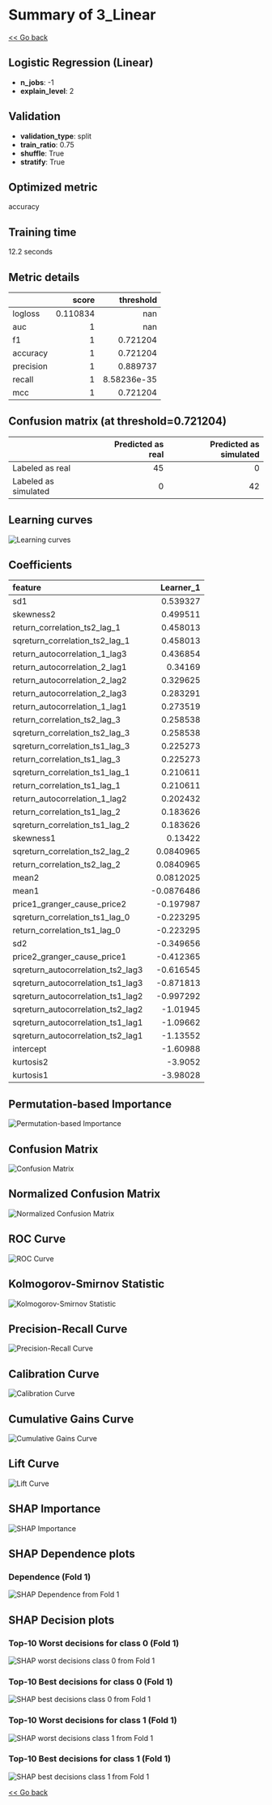 # Summary of 3_Linear

[<< Go back](../README.md)


## Logistic Regression (Linear)
- **n_jobs**: -1
- **explain_level**: 2

## Validation
 - **validation_type**: split
 - **train_ratio**: 0.75
 - **shuffle**: True
 - **stratify**: True

## Optimized metric
accuracy

## Training time

12.2 seconds

## Metric details
|           |    score |     threshold |
|:----------|---------:|--------------:|
| logloss   | 0.110834 | nan           |
| auc       | 1        | nan           |
| f1        | 1        |   0.721204    |
| accuracy  | 1        |   0.721204    |
| precision | 1        |   0.889737    |
| recall    | 1        |   8.58236e-35 |
| mcc       | 1        |   0.721204    |


## Confusion matrix (at threshold=0.721204)
|                      |   Predicted as real |   Predicted as simulated |
|:---------------------|--------------------:|-------------------------:|
| Labeled as real      |                  45 |                        0 |
| Labeled as simulated |                   0 |                       42 |

## Learning curves
![Learning curves](learning_curves.png)

## Coefficients
| feature                           |   Learner_1 |
|:----------------------------------|------------:|
| sd1                               |   0.539327  |
| skewness2                         |   0.499511  |
| return_correlation_ts2_lag_1      |   0.458013  |
| sqreturn_correlation_ts2_lag_1    |   0.458013  |
| return_autocorrelation_1_lag3     |   0.436854  |
| return_autocorrelation_2_lag1     |   0.34169   |
| return_autocorrelation_2_lag2     |   0.329625  |
| return_autocorrelation_2_lag3     |   0.283291  |
| return_autocorrelation_1_lag1     |   0.273519  |
| return_correlation_ts2_lag_3      |   0.258538  |
| sqreturn_correlation_ts2_lag_3    |   0.258538  |
| sqreturn_correlation_ts1_lag_3    |   0.225273  |
| return_correlation_ts1_lag_3      |   0.225273  |
| sqreturn_correlation_ts1_lag_1    |   0.210611  |
| return_correlation_ts1_lag_1      |   0.210611  |
| return_autocorrelation_1_lag2     |   0.202432  |
| return_correlation_ts1_lag_2      |   0.183626  |
| sqreturn_correlation_ts1_lag_2    |   0.183626  |
| skewness1                         |   0.13422   |
| sqreturn_correlation_ts2_lag_2    |   0.0840965 |
| return_correlation_ts2_lag_2      |   0.0840965 |
| mean2                             |   0.0812025 |
| mean1                             |  -0.0876486 |
| price1_granger_cause_price2       |  -0.197987  |
| sqreturn_correlation_ts1_lag_0    |  -0.223295  |
| return_correlation_ts1_lag_0      |  -0.223295  |
| sd2                               |  -0.349656  |
| price2_granger_cause_price1       |  -0.412365  |
| sqreturn_autocorrelation_ts2_lag3 |  -0.616545  |
| sqreturn_autocorrelation_ts1_lag3 |  -0.871813  |
| sqreturn_autocorrelation_ts1_lag2 |  -0.997292  |
| sqreturn_autocorrelation_ts2_lag2 |  -1.01945   |
| sqreturn_autocorrelation_ts1_lag1 |  -1.09662   |
| sqreturn_autocorrelation_ts2_lag1 |  -1.13552   |
| intercept                         |  -1.60988   |
| kurtosis2                         |  -3.9052    |
| kurtosis1                         |  -3.98028   |


## Permutation-based Importance
![Permutation-based Importance](permutation_importance.png)
## Confusion Matrix

![Confusion Matrix](confusion_matrix.png)


## Normalized Confusion Matrix

![Normalized Confusion Matrix](confusion_matrix_normalized.png)


## ROC Curve

![ROC Curve](roc_curve.png)


## Kolmogorov-Smirnov Statistic

![Kolmogorov-Smirnov Statistic](ks_statistic.png)


## Precision-Recall Curve

![Precision-Recall Curve](precision_recall_curve.png)


## Calibration Curve

![Calibration Curve](calibration_curve_curve.png)


## Cumulative Gains Curve

![Cumulative Gains Curve](cumulative_gains_curve.png)


## Lift Curve

![Lift Curve](lift_curve.png)



## SHAP Importance
![SHAP Importance](shap_importance.png)

## SHAP Dependence plots

### Dependence (Fold 1)
![SHAP Dependence from Fold 1](learner_fold_0_shap_dependence.png)

## SHAP Decision plots

### Top-10 Worst decisions for class 0 (Fold 1)
![SHAP worst decisions class 0 from Fold 1](learner_fold_0_shap_class_0_worst_decisions.png)
### Top-10 Best decisions for class 0 (Fold 1)
![SHAP best decisions class 0 from Fold 1](learner_fold_0_shap_class_0_best_decisions.png)
### Top-10 Worst decisions for class 1 (Fold 1)
![SHAP worst decisions class 1 from Fold 1](learner_fold_0_shap_class_1_worst_decisions.png)
### Top-10 Best decisions for class 1 (Fold 1)
![SHAP best decisions class 1 from Fold 1](learner_fold_0_shap_class_1_best_decisions.png)

[<< Go back](../README.md)
